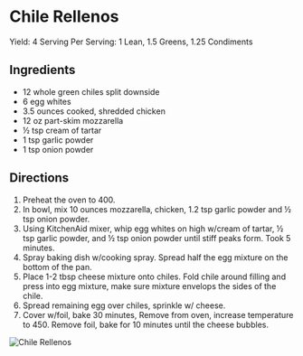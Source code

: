 # Chile Rellenos

Yield: 4 Serving
Per Serving: 1 Lean, 1.5 Greens, 1.25 Condiments

## Ingredients
* 12 whole green chiles split downside
* 6 egg whites
* 3.5 ounces cooked, shredded chicken
* 12 oz part-skim mozzarella
* ½ tsp cream of tartar
* 1 tsp garlic powder
* 1 tsp onion powder

## Directions
1. Preheat the oven to 400.
2. In bowl, mix 10 ounces mozzarella, chicken, 1.2 tsp garlic powder and ½ tsp onion powder.
3. Using KitchenAid mixer, whip egg whites on high w/cream of tartar, ½ tsp garlic powder, and ½ tsp onion powder until stiff peaks form. Took 5 minutes.
4. Spray baking dish w/cooking spray. Spread half the egg mixture on the bottom of the pan.
5. Place 1-2 tbsp cheese mixture onto chiles. Fold chile around filling and press into egg mixture, make sure mixture envelops the sides of the chile.
6. Spread remaining egg over chiles, sprinkle w/ cheese.
7. Cover w/foil, bake 30 minutes, Remove from oven, increase temperature to 450. Remove foil, bake for 10 minutes until the cheese bubbles.

![Chile Rellenos](images/Chile%20Rellenos.png)

